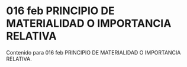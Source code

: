 # 016 feb  PRINCIPIO DE MATERIALIDAD O IMPORTANCIA RELATIVA

Contenido para 016 feb  PRINCIPIO DE MATERIALIDAD O IMPORTANCIA RELATIVA.